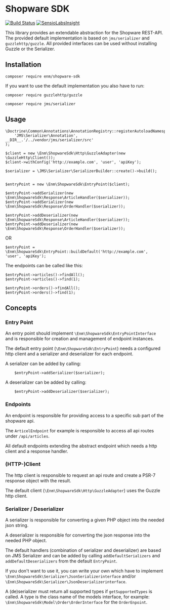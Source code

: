 Shopware SDK
================
[![Build Status](https://api.travis-ci.org/eosnewmedia/ShopwareSdk.svg?branch=master)](https://travis-ci.org/eosnewmedia/ShopwareSdk)
[![SensioLabsInsight](https://insight.sensiolabs.com/projects/be6857ac-682b-4f62-8ac1-c3e743d36e59/mini.png)](https://insight.sensiolabs.com/projects/be6857ac-682b-4f62-8ac1-c3e743d36e59)

This library provides an extendable abstraction for the Shopware REST-API.
The provided default implementation is based on `jms/serializer` and `guzzlehttp/guzzle`.
All provided interfaces can be used without installing Guzzle or the Serializer.

## Installation

    composer require enm/shopware-sdk

If you want to use the default implementation you also have to run:

    composer require guzzlehttp/guzzle
    
    composer require jms/serializer

## Usage

    \Doctrine\Common\Annotations\AnnotationRegistry::registerAutoloadNamespace(
        'JMS\Serializer\Annotation', __DIR__.'/../vendor/jms/serializer/src'
    );

    $client = new \Enm\ShopwareSdk\Http\GuzzleAdapter(new \GuzzleHttp\Client());
    $client->withConfig('http://example.com', 'user', 'apiKey');
    
    $serializer = \JMS\Serializer\SerializerBuilder::create()->build();


    $entryPoint = new \Enm\ShopwareSdk\EntryPoint($client);
    
    $entryPoint->addSerializer(new \Enm\ShopwareSdk\Response\ArticleHandler($serializer));
    $entryPoint->addSerializer(new \Enm\ShopwareSdk\Response\OrderHandler($serializer));
    
    $entryPoint->addDeserializer(new \Enm\ShopwareSdk\Response\ArticleHandler($serializer));
    $entryPoint->addDeserializer(new \Enm\ShopwareSdk\Response\OrderHandler($serializer));

OR
    
    $entryPoint = \Enm\ShopwareSdk\EntryPoint::buildDefault('http://example.com', 'user', 'apiKey');

The endpoints can be called like this:

    $entryPoint->articles()->findAll();
    $entryPoint->articles()->find(1);
    
    $entryPoint->orders()->findAll();
    $entryPoint->orders()->find(1);

## Concepts
### Entry Point
An entry point should implement `\Enm\ShopwareSdk\EntryPointInterface` and is responsible for creation and management
of endpoint instances.

The default entry point (`\Enm\ShopwareSdk\EntryPoint`) needs a configured http client and a serializer and deserializer for each endpoint.

A serializer can be added by calling:

        $entryPoint->addSerializer($serializer);
        
A deserializer can be added by calling:

        $entryPoint->addDeserializer($serializer);

### Endpoints
An endpoint is responsible for providing access to a specific sub part of the shopware api.

The `ArticelEndpoint` for example is responsible to access all api routes under `/api/articles`.

All default endpoints extending the abstract endpoint which needs a http client and a response handler.

### (HTTP-)Client
The http client is responsible to request an api route and create a PSR-7 response object with the result.

The default client (`\Enm\ShopwareSdk\Http\GuzzleAdapter`) uses the Guzzle http client.

### Serializer / Deserializer
A serializer is responsible for converting a given PHP object into the needed json string.

A deserializer is responsible for converting the json response into the needed PHP object.

The default handlers (combination of serializer and deserializer) are based on JMS Serializer and can be added by calling `addDefaultSerializers`
and `addDefaultDeserializers` from the default `EntryPoint`.

If you don't want to use it, you can write your own which have to implement `\Enm\ShopwareSdk\Serializer\JsonSerializerinterface`
and/or `\Enm\ShopwareSdk\Serializer\JsonDeserializerinterface`.

A (de)serializer must return all supported types if `getSupportedTypes` is called.
A type is the class name of the models interface, for example: `\Enm\ShopwareSdk\Model\Order\OrderInterface` for the `OrderEnpoint`.
